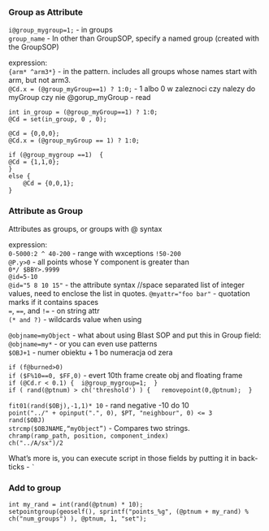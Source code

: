 ### Group as Attribute

`i@group_mygroup=1;` - in groups   
`group_name` - In other than GroupSOP, specify a named group (created with the GroupSOP)  

expression:  
`{arm* ^arm3*}`  - in the pattern. includes all groups whose names start with arm, but not arm3.   
`@Cd.x = (@group_myGroup==1) ? 1:0;` - 1 albo 0 w zaleznoci czy nalezy do myGroup czy nie @gorup_myGroup - read    

```
int in_group = (@group_myGroup==1) ? 1:0;
@Cd = set(in_group, 0 , 0);
```
```
@Cd = {0,0,0};
@Cd.x = (@group_myGroup == 1) ? 1:0;
```
```
if (@group_mygroup ==1)  {
@Cd = {1,1,0};
}
else {
    @Cd = {0,0,1};
}
```
### Attribute as Group
Attributes as groups, or groups with @ syntax

expression:  
`0-5000:2 ^ 40-200`  - range with wxceptions
`!50-200`   
`@P.y>0` - all points whose Y component is greater than   
`0*/ $BBY>.9999`     
`@id=5-10`  
`@id="5 8 10 15"` - the attribute syntax //space separated list of integer values, need to enclose the list in quotes. 
`@myattr="foo bar"` - quotation marks if it contains spaces   
`=`, `==`, and `!=`  - on string attr  
`(* and ?)` -  wildcards value when using   



`@objname=myObject` - what about using Blast SOP and put this in Group field:   
`@objname=my*` - or you can even use patterns   
`$OBJ+1` - numer obiektu + 1 bo numeracja od zera   

`if (f@burned>0)`  
`if ($F%10==0, $FF,0)` - evert 10th frame create obj and floating frame   
`if (@Cd.r < 0.1) {  i@group_mygroup=1;  }`   
`if ( rand(@ptnum) > ch('threshold') ) {   removepoint(0,@ptnum);  }`     

`fit01(rand($OBj),-1,1)* 10` - rand negative -10 do 10  
`point("../" + opinput(".", 0), $PT, "neighbour", 0) <= 3`    
`rand($OBJ)`   
`strcmp($OBJNAME,“myObject”)` - Compares two strings.  
`chramp(ramp_path, position, component_index)`   
`ch("../A/sx")/2`   

What’s more is, you can execute script in those fields by putting it in back-ticks - ``` ` ```

### Add to group
```
int my_rand = int(rand(@ptnum) * 10);
setpointgroup(geoself(), sprintf("points_%g", (@ptnum + my_rand) % ch("num_groups") ), @ptnum, 1, "set");
```
